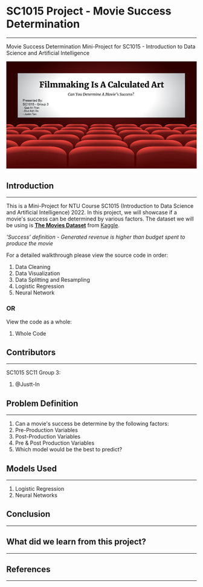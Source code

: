 # SC1015 Project - Movie Success Determination
***
Movie Success Determination Mini-Project for SC1015 - Introduction to Data Science and Artificial Intelligence

![](https://github.com/SC11-Grp3/SC1015-Movie-Success/blob/main/main.png)

## Introduction
***
This is a Mini-Project for NTU Course SC1015 (Introduction to Data Science and Artificial Intelligence) 2022. In this project, we will showcase if a movie's success can be determined by various factors. The dataset we will be using is [**The Movies Dataset**](https://www.kaggle.com/datasets/rounakbanik/the-movies-dataset) from [Kaggle](https://www.kaggle.com/).

*'Success' definition - Generated revenue is higher than budget spent to produce the movie*

For a detailed walkthrough please view the source code in order:
1. Data Cleaning
2. Data Visualization
3. Data Splitting and Resampling
4. Logistic Regression
5. Neural Network

### OR


View the code as a whole:
1. Whole Code

## Contributors
***
SC1015 SC11 Group 3:
1. @Justt-In

## Problem Definition
***
1. Can a movie's success be determine by the following factors:
 1. Pre-Production Variables
 2. Post-Production Variables
 3. Pre & Post Production Variables
2. Which model would be the best to predict?

## Models Used
***
1. Logistic Regression
2. Neural Networks

## Conclusion
***

## What did we learn from this project?
***

## References
***
